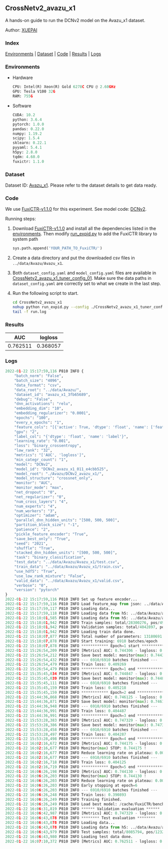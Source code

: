 ## CrossNetv2_avazu_x1

A hands-on guide to run the DCNv2 model on the Avazu_x1 dataset.

Author: [XUEPAI](https://github.com/xue-pai)

### Index
[Environments](#Environments) | [Dataset](#Dataset) | [Code](#Code) | [Results](#Results) | [Logs](#Logs)

### Environments
+ Hardware

  ```python
  CPU: Intel(R) Xeon(R) Gold 6278C CPU @ 2.60GHz
  GPU: Tesla V100 32G
  RAM: 755G

  ```

+ Software

  ```python
  CUDA: 10.2
  python: 3.6.4
  pytorch: 1.0.0
  pandas: 0.22.0
  numpy: 1.19.2
  scipy: 1.5.4
  sklearn: 0.22.1
  pyyaml: 5.4.1
  h5py: 2.8.0
  tqdm: 4.60.0
  fuxictr: 1.1.0

  ```

### Dataset
Dataset ID: [Avazu_x1](https://github.com/openbenchmark/BARS/blob/master/ctr_prediction/datasets/Avazu/README.md#Avazu_x1). Please refer to the dataset details to get data ready.

### Code

We use [FuxiCTR-v1.1.0](fuxictr_url) for this experiment. See model code: [DCNv2](https://github.com/xue-pai/FuxiCTR/blob/v1.1.0/fuxictr/pytorch/models/DCNv2.py).

Running steps:

1. Download [FuxiCTR-v1.1.0](fuxictr_url) and install all the dependencies listed in the [environments](#environments). Then modify [run_expid.py](./run_expid.py#L5) to add the FuxiCTR library to system path
    
    ```python
    sys.path.append('YOUR_PATH_TO_FuxiCTR/')
    ```

2. Create a data directory and put the downloaded csv files in `../data/Avazu/Avazu_x1`.

3. Both `dataset_config.yaml` and `model_config.yaml` files are available in [CrossNetv2_avazu_x1_tuner_config_01](./CrossNetv2_avazu_x1_tuner_config_01). Make sure the data paths in `dataset_config.yaml` are correctly set to what we create in the last step.

4. Run the following script to start.

    ```bash
    cd CrossNetv2_avazu_x1
    nohup python run_expid.py --config ./CrossNetv2_avazu_x1_tuner_config_01 --expid DCNv2_avazu_x1_011_e4cbb525 --gpu 0 > run.log &
    tail -f run.log
    ```

### Results

| AUC | logloss  |
|:--------------------:|:--------------------:|
| 0.762511 | 0.368057  |


### Logs
```python
2022-01-22 15:17:59,116 P810 INFO {
    "batch_norm": "False",
    "batch_size": "4096",
    "data_format": "csv",
    "data_root": "../data/Avazu/",
    "dataset_id": "avazu_x1_3fb65689",
    "debug": "False",
    "dnn_activations": "relu",
    "embedding_dim": "10",
    "embedding_regularizer": "0.0001",
    "epochs": "100",
    "every_x_epochs": "1",
    "feature_cols": "[{'active': True, 'dtype': 'float', 'name': ['feat_1', 'feat_2', 'feat_3', 'feat_4', 'feat_5', 'feat_6', 'feat_7', 'feat_8', 'feat_9', 'feat_10', 'feat_11', 'feat_12', 'feat_13', 'feat_14', 'feat_15', 'feat_16', 'feat_17', 'feat_18', 'feat_19', 'feat_20', 'feat_21', 'feat_22'], 'type': 'categorical'}]",
    "gpu": "2",
    "label_col": "{'dtype': 'float', 'name': 'label'}",
    "learning_rate": "0.001",
    "loss": "binary_crossentropy",
    "low_rank": "32",
    "metrics": "['AUC', 'logloss']",
    "min_categr_count": "1",
    "model": "DCNv2",
    "model_id": "DCNv2_avazu_x1_011_e4cbb525",
    "model_root": "./Avazu/DCNv2_avazu_x1/",
    "model_structure": "crossnet_only",
    "monitor": "AUC",
    "monitor_mode": "max",
    "net_dropout": "0",
    "net_regularizer": "0",
    "num_cross_layers": "4",
    "num_experts": "4",
    "num_workers": "3",
    "optimizer": "adam",
    "parallel_dnn_hidden_units": "[500, 500, 500]",
    "partition_block_size": "-1",
    "patience": "2",
    "pickle_feature_encoder": "True",
    "save_best_only": "True",
    "seed": "2021",
    "shuffle": "True",
    "stacked_dnn_hidden_units": "[500, 500, 500]",
    "task": "binary_classification",
    "test_data": "../data/Avazu/Avazu_x1/test.csv",
    "train_data": "../data/Avazu/Avazu_x1/train.csv",
    "use_hdf5": "True",
    "use_low_rank_mixture": "False",
    "valid_data": "../data/Avazu/Avazu_x1/valid.csv",
    "verbose": "0",
    "version": "pytorch"
}
2022-01-22 15:17:59,116 P810 INFO Set up feature encoder...
2022-01-22 15:17:59,116 P810 INFO Load feature_map from json: ../data/Avazu/avazu_x1_3fb65689/feature_map.json
2022-01-22 15:17:59,117 P810 INFO Loading data...
2022-01-22 15:17:59,118 P810 INFO Loading data from h5: ../data/Avazu/avazu_x1_3fb65689/train.h5
2022-01-22 15:18:01,585 P810 INFO Loading data from h5: ../data/Avazu/avazu_x1_3fb65689/valid.h5
2022-01-22 15:18:01,942 P810 INFO Train samples: total/28300276, pos/4953382, neg/23346894, ratio/17.50%, blocks/1
2022-01-22 15:18:01,942 P810 INFO Validation samples: total/4042897, pos/678699, neg/3364198, ratio/16.79%, blocks/1
2022-01-22 15:18:01,942 P810 INFO Loading train data done.
2022-01-22 15:18:07,877 P810 INFO Total number of parameters: 13180691.
2022-01-22 15:18:07,878 P810 INFO Start training: 6910 batches/epoch
2022-01-22 15:18:07,878 P810 INFO ************ Epoch=1 start ************
2022-01-22 15:26:54,209 P810 INFO [Metrics] AUC: 0.744306 - logloss: 0.398425
2022-01-22 15:26:54,212 P810 INFO Save best model: monitor(max): 0.744306
2022-01-22 15:26:54,432 P810 INFO --- 6910/6910 batches finished ---
2022-01-22 15:26:54,479 P810 INFO Train loss: 0.409269
2022-01-22 15:26:54,479 P810 INFO ************ Epoch=1 end ************
2022-01-22 15:35:45,034 P810 INFO [Metrics] AUC: 0.744847 - logloss: 0.396355
2022-01-22 15:35:45,039 P810 INFO Save best model: monitor(max): 0.744847
2022-01-22 15:35:45,111 P810 INFO --- 6910/6910 batches finished ---
2022-01-22 15:35:45,159 P810 INFO Train loss: 0.405218
2022-01-22 15:35:45,159 P810 INFO ************ Epoch=2 end ************
2022-01-22 15:44:36,868 P810 INFO [Metrics] AUC: 0.746125 - logloss: 0.397151
2022-01-22 15:44:36,871 P810 INFO Save best model: monitor(max): 0.746125
2022-01-22 15:44:36,948 P810 INFO --- 6910/6910 batches finished ---
2022-01-22 15:44:36,991 P810 INFO Train loss: 0.404487
2022-01-22 15:44:36,991 P810 INFO ************ Epoch=3 end ************
2022-01-22 15:53:28,383 P810 INFO [Metrics] AUC: 0.747329 - logloss: 0.396326
2022-01-22 15:53:28,386 P810 INFO Save best model: monitor(max): 0.747329
2022-01-22 15:53:28,458 P810 INFO --- 6910/6910 batches finished ---
2022-01-22 15:53:28,497 P810 INFO Train loss: 0.404287
2022-01-22 15:53:28,498 P810 INFO ************ Epoch=4 end ************
2022-01-22 16:02:16,672 P810 INFO [Metrics] AUC: 0.744175 - logloss: 0.396730
2022-01-22 16:02:16,677 P810 INFO Monitor(max) STOP: 0.744175 !
2022-01-22 16:02:16,677 P810 INFO Reduce learning rate on plateau: 0.000100
2022-01-22 16:02:16,677 P810 INFO --- 6910/6910 batches finished ---
2022-01-22 16:02:16,718 P810 INFO Train loss: 0.404125
2022-01-22 16:02:16,719 P810 INFO ************ Epoch=5 end ************
2022-01-22 16:06:26,198 P810 INFO [Metrics] AUC: 0.744130 - logloss: 0.397730
2022-01-22 16:06:26,203 P810 INFO Monitor(max) STOP: 0.744130 !
2022-01-22 16:06:26,203 P810 INFO Reduce learning rate on plateau: 0.000010
2022-01-22 16:06:26,203 P810 INFO Early stopping at epoch=6
2022-01-22 16:06:26,203 P810 INFO --- 6910/6910 batches finished ---
2022-01-22 16:06:26,248 P810 INFO Train loss: 0.390893
2022-01-22 16:06:26,249 P810 INFO Training finished.
2022-01-22 16:06:26,249 P810 INFO Load best model: /cache/FuxiCTR/benchmarks/Avazu/DCNv2_avazu_x1/avazu_x1_3fb65689/DCNv2_avazu_x1_011_e4cbb525.model
2022-01-22 16:06:31,819 P810 INFO ****** Validation evaluation ******
2022-01-22 16:06:42,987 P810 INFO [Metrics] AUC: 0.747329 - logloss: 0.396326
2022-01-22 16:06:43,078 P810 INFO ******** Test evaluation ********
2022-01-22 16:06:43,078 P810 INFO Loading data...
2022-01-22 16:06:43,078 P810 INFO Loading data from h5: ../data/Avazu/avazu_x1_3fb65689/test.h5
2022-01-22 16:06:43,979 P810 INFO Test samples: total/8085794, pos/1232985, neg/6852809, ratio/15.25%, blocks/1
2022-01-22 16:06:43,980 P810 INFO Loading test data done.
2022-01-22 16:07:10,372 P810 INFO [Metrics] AUC: 0.762511 - logloss: 0.368057

```
